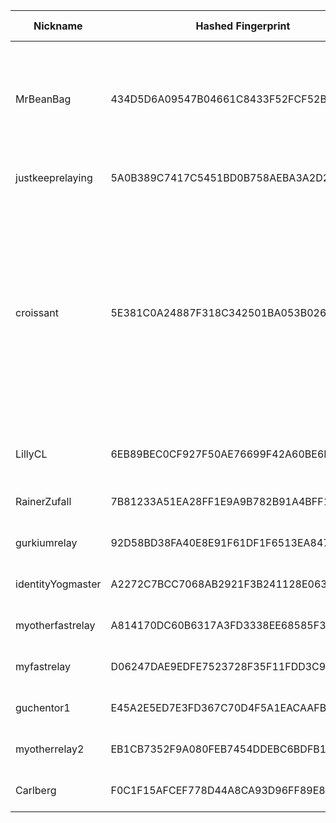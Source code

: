 | Nickname |  Hashed Fingerprint	| Or Addresses | Contact | Running | Flags | Last Seen | First Seen | Last Restarted | Advertised Bandwidth | Platform | Version | Version Status | Recommended Version | Verified hostnames | Exit policy |
|---|---|---|---|---|---|---|---|---|---|---|---|---|---|---|---|
|MrBeanBag | 434D5D6A09547B04661C8433F52FCF52B6FF0783 | ["45.95.169.102:9001"] | tor@priysim.com | true | Exit, Running, V2Dir, Valid | 2025-08-07 13:00:00 | 2025-08-07 00:00:00 | 2025-08-06 22:59:48 | 0 | Tor 0.4.8.10 on Linux | 0.4.8.10 | recommended | true | N/A | ["reject 0.0.0.0/8:*","reject 169.254.0.0/16:*","reject 127.0.0.0/8:*","reject 192.168.0.0/16:*","reject 10.0.0.0/8:*","reject 172.16.0.0/12:*","reject 45.95.169.102:*","accept *:80","accept *:443","reject *:*"]|
|justkeeprelaying | 5A0B389C7417C5451BD0B758AEBA3A2D2DE3B231 | ["119.15.76.21:9001"] | ihateai.crafty132@passinbox.com | true | Running, V2Dir, Valid | 2025-08-07 13:00:00 | 2025-08-07 00:00:00 | 2025-08-07 10:12:31 | 0 | Tor 0.4.8.17 on Linux | 0.4.8.17 | recommended | true | ["119-15-76-21.ip4.superloop.au"] | ["reject *:*"]|
|croissant | 5E381C0A24887F318C342501BA053B0262A094B3 | ["164.132.58.8:9001","[2001:41d0:401:3000::1f88]:9001"] | N/A | false | Exit, Running, V2Dir, Valid | 2025-08-07 12:00:00 | 2025-08-07 07:00:00 | 2025-08-07 06:37:43 | 0 | Tor 0.4.8.17 on Linux | 0.4.8.17 | recommended | true | ["vps-c5048050.vps.ovh.net"] | ["reject 0.0.0.0/8:*","reject 169.254.0.0/16:*","reject 127.0.0.0/8:*","reject 192.168.0.0/16:*","reject 10.0.0.0/8:*","reject 172.16.0.0/12:*","reject 164.132.58.8:*","reject *:25","reject *:119","reject *:135-139","reject *:445","reject *:563","reject *:1214","reject *:4661-4666","reject *:6346-6429","reject *:6699","reject *:6881-6999","reject *:51413","accept *:*"]|
|LillyCL | 6EB89BEC0CF927F50AE76699F42A60BE6EFD0C77 | ["186.104.106.93:9001"] | nashepro [at] proton [dot] me | true | Running, V2Dir, Valid | 2025-08-07 13:00:00 | 2025-08-07 03:00:00 | 2025-08-07 09:06:54 | 0 | Tor 0.4.8.17 on FreeBSD | 0.4.8.17 | recommended | true | N/A | ["reject *:*"]|
|RainerZufall | 7B81233A51EA28FF1E9A9B782B91A4BFF10EB070 | ["152.53.187.44:9001","[2a0a:4cc0:c1:1098::1]:9001"] | me@tdr.li | true | Running, V2Dir, Valid | 2025-08-07 13:00:00 | 2025-08-07 11:00:00 | 2025-08-07 10:24:41 | 0 | Tor 0.4.8.17 on Linux | 0.4.8.17 | recommended | true | ["vpn.tdr.li"] | ["reject *:*"]|
|gurkiumrelay | 92D58BD38FA40E8E91F61DF1F6513EA8474DA108 | ["91.98.71.98:443","[2a01:4f8:1c1a:9fa4::1]:443"] | kgrrelay@proton.me | true | Running, V2Dir, Valid | 2025-08-07 13:00:00 | 2025-08-07 03:00:00 | 2025-08-07 01:59:31 | 0 | Tor 0.4.8.17 on Linux | 0.4.8.17 | recommended | true | ["static.98.71.98.91.clients.your-server.de"] | ["reject *:*"]|
|identityYogmaster | A2272C7BCC7068AB2921F3B241128E063700C7A6 | ["35.222.146.111:9001"] | y18300223@gmail.com | true | Running, V2Dir, Valid | 2025-08-07 13:00:00 | 2025-08-07 10:00:00 | 2025-08-07 11:54:24 | 0 | Tor 0.4.8.17 on Linux | 0.4.8.17 | recommended | true | ["111.146.222.35.bc.googleusercontent.com"] | ["reject *:*"]|
|myotherfastrelay | A814170DC60B6317A3FD3338EE68585F3AEE11C7 | ["188.245.40.200:9001","[2a01:4f8:1c1b:fb83::1]:9001"] | torproject.disjoin051@8shield.net | false | Running, Valid | 2025-08-07 12:00:00 | 2025-08-07 01:00:00 | 2025-08-07 03:58:15 | 0 | Tor 0.4.8.17 on Linux | 0.4.8.17 | recommended | true | ["static.200.40.245.188.clients.your-server.de"] | ["reject *:*"]|
|myfastrelay | D06247DAE9EDFE7523728F35F11FDD3C94FE511F | ["91.99.110.107:9001","[2a01:4f8:1c1a:f4e6::2]:9001"] | torproject.disjoin051@8shield.net | false | Running, Valid | 2025-08-07 12:00:00 | 2025-08-07 01:00:00 | 2025-08-07 00:17:20 | 0 | Tor 0.4.8.17 on Linux | 0.4.8.17 | recommended | true | ["static.107.110.99.91.clients.your-server.de"] | ["reject *:*"]|
|guchentor1 | E45A2E5ED7E3FD367C70D4F5A1EACAAFBB360D49 | ["152.53.105.200:443"] | email: tor(at)guchen(dot)de | true | Running, V2Dir, Valid | 2025-08-07 13:00:00 | 2025-08-07 12:00:00 | 2025-08-07 11:33:55 | 0 | Tor 0.4.8.17 on Linux | 0.4.8.17 | recommended | true | ["v2202508292335370174.hotsrv.de"] | ["reject *:*"]|
|myotherrelay2 | EB1CB7352F9A080FEB7454DDEBC6BDFB19CA32F7 | ["37.27.129.20:9001","[2a01:4f9:3071:110a::2]:9001"] | torproject.disjoin051@8shield.net | true | Running, V2Dir, Valid | 2025-08-07 13:00:00 | 2025-08-07 03:00:00 | 2025-08-07 02:38:22 | 0 | Tor 0.4.8.17 on Linux | 0.4.8.17 | recommended | true | ["static.20.129.27.37.clients.your-server.de"] | ["reject *:*"]|
|Carlberg | F0C1F15AFCEF778D44A8CA93D96FF89E8E72A3F1 | ["5.61.90.140:9001"] | Carl <carl.rela AT pm> | true | Running, V2Dir, Valid | 2025-08-07 13:00:00 | 2025-08-07 13:00:00 | 2025-08-07 12:19:40 | 0 | Tor 0.4.8.17 on Linux | 0.4.8.17 | recommended | true | N/A | ["reject *:*"]|

